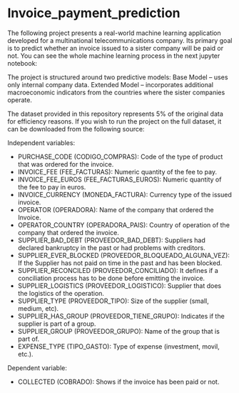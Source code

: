 # Invoice_payment_prediction
The following project presents a real-world machine learning application developed for a multinational telecommunications company. Its primary goal is to predict whether an invoice issued to a sister company will be paid or not.
You can see the whole machine learning process in the next jupyter notebook:


The project is structured around two predictive models:
Base Model – uses only internal company data.
Extended Model – incorporates additional macroeconomic indicators from the countries where the sister companies operate.

The dataset provided in this repository represents 5% of the original data for efficiency reasons. If you wish to run the project on the full dataset, it can be downloaded from the following source:

Independent variables:
- PURCHASE_CODE (CODIGO_COMPRAS): Code of the type of product that was ordered for the invoice.
- INVOICE_FEE (FEE_FACTURAS): Numeric quantity of the fee to pay.
- INVOICE_FEE_EUROS (FEE_FACTURAS_EUROS): Numeric quantity of the fee to pay in euros.
- INVOICE_CURRENCY (MONEDA_FACTURA): Currency type of the issued invoice.
- OPERATOR (OPERADORA): Name of the company that ordered the Invoice.
- OPERATOR_COUNTRY (OPERADORA_PAIS): Country of operation of the company that ordered the invoice.
- SUPPLIER_BAD_DEBT (PROVEEDOR_BAD_DEBT): Suppliers had declared bankruptcy in the past or had problems with creditors.
- SUPPLIER_EVER_BLOCKED (PROVEEDOR_BLOQUEADO_ALGUNA_VEZ): If the Supplier has not paid on time in the past and has been blocked.
- SUPPLIER_RECONCILED (PROVEEDOR_CONCILIADO): It defines if a conciliation process has to be done before emitting the invoice.
- SUPPLIER_LOGISTICS (PROVEEDOR_LOGISTICO): Supplier that does the logistics of the operation.
- SUPPLIER_TYPE (PROVEEDOR_TIPO): Size of the supplier (small, medium, etc).
- SUPPLIER_HAS_GROUP (PROVEEDOR_TIENE_GRUPO): Indicates if the supplier is part of a group.
- SUPPLIER_GROUP (PROVEEDOR_GRUPO): Name of the group that is part of.
- EXPENSE_TYPE (TIPO_GASTO): Type of expense (investment, movil, etc.).

Dependent variable:
- COLLECTED (COBRADO): Shows if the invoice has been paid or not.

